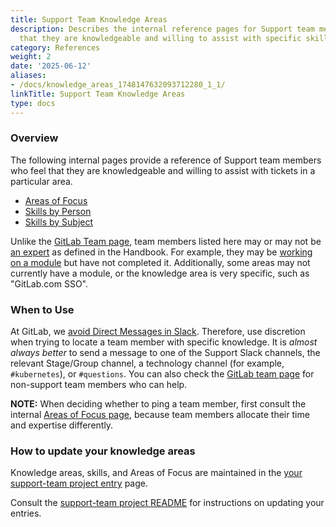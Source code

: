 ```yaml
---
title: Support Team Knowledge Areas
description: Describes the internal reference pages for Support team members who feel
  that they are knowledgeable and willing to assist with specific skills and knowledge
category: References
weight: 2
date: '2025-06-12'
aliases:
- /docs/knowledge_areas_1748147632093712280_1_1/
linkTitle: Support Team Knowledge Areas
type: docs
---
```


### Overview

The following internal pages provide a reference of Support team members who feel that they are knowledgeable and willing to assist with tickets in a particular area.

- [Areas of Focus](https://gitlab-support-readiness.gitlab.io/support-team/area-of-focus.html)
- [Skills by Person](https://gitlab-support-readiness.gitlab.io/support-team/skills-by-person.html)
- [Skills by Subject](https://gitlab-support-readiness.gitlab.io/support-team/skills-by-subject.html)

Unlike the [GitLab Team page](/handbook/company/team/), team members listed here may or may not be [an expert](/handbook/company/structure/#expert) as defined in the Handbook. For example, they may be [working on a module](https://gitlab.com/gitlab-com/support/support-training/-/tree/main/.gitlab/issue_templates) but have not completed it. Additionally, some areas may not currently have a module, or the knowledge area is very specific, such as "GitLab.com SSO".

### When to Use

At GitLab, we [avoid Direct Messages in Slack](/handbook/communication/#avoid-direct-messages). Therefore, use discretion when trying to locate a team member with specific knowledge. It is *almost always better* to send a message to one of the Support Slack channels, the relevant Stage/Group channel, a technology channel (for example, `#kubernetes`), or `#questions`. You can also check the [GitLab team page](/handbook/company/team/) for non-support team members who can help.

**NOTE:** When deciding whether to ping a team member, first consult the internal [Areas of Focus page](https://gitlab-support-readiness.gitlab.io/support-team/area-of-focus.html), because team members allocate their time and expertise differently.

### How to update your knowledge areas

Knowledge areas, skills, and Areas of Focus are maintained in the [your support-team project entry](https://gitlab.com/gitlab-support-readiness/support-team) page.

Consult the [support-team project README](https://gitlab.com/gitlab-support-readiness/support-team/-/blob/master/README.md) for instructions on updating your entries.
